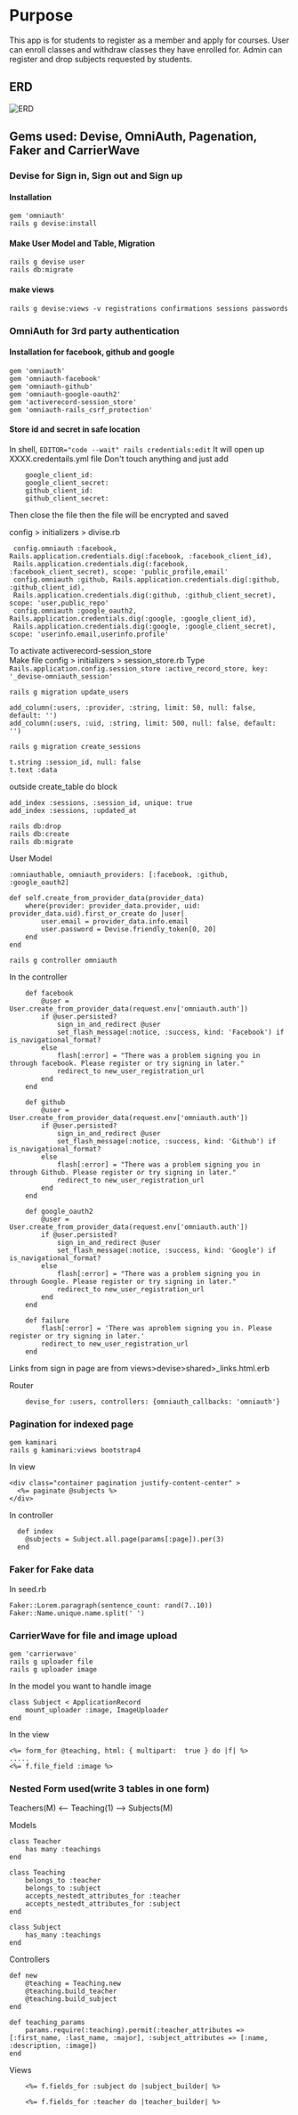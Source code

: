 # Purpose
This app is for students to register as a member and apply for courses.
User can enroll classes and withdraw classes they have enrolled for.
Admin can register and drop subjects requested by students.

## ERD
![ERD](../main/ERD.JPG)


## Gems used: Devise, OmniAuth, Pagenation, Faker and CarrierWave

### Devise for Sign in, Sign out and Sign up
#### Installation
`gem 'omniauth'`<br> 
`rails g devise:install`<br>
#### Make User Model and Table, Migration<br> 
`rails g devise user`<br> 
`rails db:migrate`<br> 
#### make views
`rails g devise:views -v registrations confirmations sessions passwords`

### OmniAuth for 3rd party authentication
#### Installation for facebook, github and google
`gem 'omniauth'`<br> 
`gem 'omniauth-facebook'`<br> 
`gem 'omniauth-github'`<br> 
`gem 'omniauth-google-oauth2'`<br> 
`gem 'activerecord-session_store'`<br> 
`gem 'omniauth-rails_csrf_protection'`<br> 

#### Store id and secret in safe location
In shell, `EDITOR="code --wait" rails credentials:edit`
It will open up XXXX.credentails.yml file
Don't touch anything and just add
```
    google_client_id:
    google_client_secret:
    github_client_id:
    github_client_secret:
```

Then close the file then the file will be encrypted and saved<br>

config > initializers > divise.rb
```
 config.omniauth :facebook, Rails.application.credentials.dig(:facebook, :facebook_client_id),
 Rails.application.credentials.dig(:facebook, :facebook_client_secret), scope: 'public_profile,email'
 config.omniauth :github, Rails.application.credentials.dig(:github, :github_client_id),
 Rails.application.credentials.dig(:github, :github_client_secret), scope: 'user,public_repo'
 config.omniauth :google_oauth2, Rails.application.credentials.dig(:google, :google_client_id),
 Rails.application.credentials.dig(:google, :google_client_secret), scope: 'userinfo.email,userinfo.profile' 
```

To activate activerecord-session_store<br>
Make file config > initializers > session_store.rb
Type 
`Rails.application.config.session_store :active_record_store, key: '_devise-omniauth_session'`

`rails g migration update_users`
```
add_column(:users, :provider, :string, limit: 50, null: false, default: '')
add_column(:users, :uid, :string, limit: 500, null: false, default: '')
```

`rails g migration create_sessions`
```
t.string :session_id, null: false
t.text :data
```

outside create_table do block
```
add_index :sessions, :session_id, unique: true
add_index :sessions, :updated_at
```

`rails db:drop`<br>
`rails db:create`<br>
`rails db:migrate`<br>

User Model
```
:omniauthable, omniauth_providers: [:facebook, :github, :google_oauth2]
```

```
def self.create_from_provider_data(provider_data)
	where(provider: provider_data.provider, uid: provider_data.uid).first_or_create do |user|
		user.email = provider_data.info.email
		user.password = Devise.friendly_token[0, 20]
	end	
end
```

`rails g controller omniauth`

In the controller
```
    def facebook
        @user = User.create_from_provider_data(request.env['omniauth.auth'])
        if @user.persisted?
            sign_in_and_redirect @user
            set_flash_message(:notice, :success, kind: 'Facebook') if is_navigational_format?
        else
            flash[:error] = "There was a problem signing you in through facebook. Please register or try signing in later."
            redirect_to new_user_registration_url
        end
    end

    def github
        @user = User.create_from_provider_data(request.env['omniauth.auth'])
        if @user.persisted?
            sign_in_and_redirect @user
            set_flash_message(:notice, :success, kind: 'Github') if is_navigational_format?
        else
            flash[:error] = "There was a problem signing you in through Github. Please register or try signing in later."
            redirect_to new_user_registration_url
        end
    end

    def google_oauth2
        @user = User.create_from_provider_data(request.env['omniauth.auth'])
        if @user.persisted?
            sign_in_and_redirect @user
            set_flash_message(:notice, :success, kind: 'Google') if is_navigational_format?
        else
            flash[:error] = "There was a problem signing you in through Google. Please register or try signing in later."
            redirect_to new_user_registration_url
        end
    end
	
	def failure
        flash[:error] = 'There was aproblem signing you in. Please register or try signing in later.'
        redirect_to new_user_registration_url
    end
```

Links from sign in page are from views>devise>shared>_links.html.erb	

Router
```
	devise_for :users, controllers: {omniauth_callbacks: 'omniauth'}
```

### Pagination for indexed page
`gem kaminari`<br>
`rails g kaminari:views bootstrap4`<br>

In view 
```
<div class="container pagination justify-content-center" >
  <%= paginate @subjects %>
</div>
```

In controller 
```
  def index
    @subjects = Subject.all.page(params[:page]).per(3)
  end
```

### Faker for Fake data
In seed.rb
```
Faker::Lorem.paragraph(sentence_count: rand(7..10))
Faker::Name.unique.name.split(' ')
```

### CarrierWave for file and image upload
`gem 'carrierwave'`<br>
`rails g uploader file`<br>
`rails g uploader image`<br>


In the model you want to handle image
```
class Subject < ApplicationRecord
    mount_uploader :image, ImageUploader
end
```

In the view
```
<%= form_for @teaching, html: { multipart:  true } do |f| %>
.....
<%= f.file_field :image %>
```

### Nested Form used(write 3 tables in one form)
Teachers(M)   <-- Teaching(1) --> Subjects(M)<br>

Models
```
class Teacher 
    has many :teachings
end

class Teaching 
    belongs_to :teacher
    belongs_to :subject
    accepts_nestedt_attributes_for :teacher
    accepts_nestedt_attributes_for :subject
end    

class Subject
    has_many :teachings
end
```

Controllers
```
def new
    @teaching = Teaching.new
    @teaching.build_teacher
    @teaching.build_subject
end

def teaching_params
    params.require(:teaching).permit(:teacher_attributes => [:first_name, :last_name, :major], :subject_attributes => [:name, :description, :image])
end
```

Views
```
    <%= f.fields_for :subject do |subject_builder| %>

    <%= f.fields_for :teacher do |teacher_builder| %>
```








